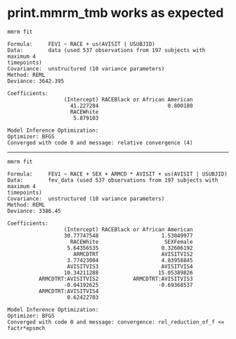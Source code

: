 # print.mmrm_tmb works as expected

    mmrm fit
    
    Formula:     FEV1 ~ RACE + us(AVISIT | USUBJID)
    Data:        data (used 537 observations from 197 subjects with maximum 4 
    timepoints)
    Covariance:  unstructured (10 variance parameters)
    Method: REML
    Deviance: 3642.395
    
    Coefficients:
                      (Intercept) RACEBlack or African American 
                        41.227284                      0.800180 
                        RACEWhite 
                         5.879103 
    
    Model Inference Optimization:
    Optimizer: BFGS
    Converged with code 0 and message: relative convergence (4)

---

    mmrm fit
    
    Formula:     FEV1 ~ RACE + SEX + ARMCD * AVISIT + us(AVISIT | USUBJID)
    Data:        fev_data (used 537 observations from 197 subjects with maximum 4 
    timepoints)
    Covariance:  unstructured (10 variance parameters)
    Method: REML
    Deviance: 3386.45
    
    Coefficients:
                      (Intercept) RACEBlack or African American 
                      30.77747548                    1.53049977 
                        RACEWhite                     SEXFemale 
                       5.64356535                    0.32606192 
                         ARMCDTRT                    AVISITVIS2 
                       3.77423004                    4.83958845 
                       AVISITVIS3                    AVISITVIS4 
                      10.34211288                   15.05389826 
              ARMCDTRT:AVISITVIS2           ARMCDTRT:AVISITVIS3 
                      -0.04192625                   -0.69368537 
              ARMCDTRT:AVISITVIS4 
                       0.62422703 
    
    Model Inference Optimization:
    Optimizer: BFGS
    Converged with code 0 and message: convergence: rel_reduction_of_f <= factr*epsmch


